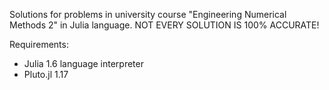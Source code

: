Solutions for problems in university course  "Engineering Numerical Methods 2" in Julia language.
NOT EVERY SOLUTION IS 100% ACCURATE!

Requirements:
- Julia 1.6 language interpreter 
- Pluto.jl 1.17
